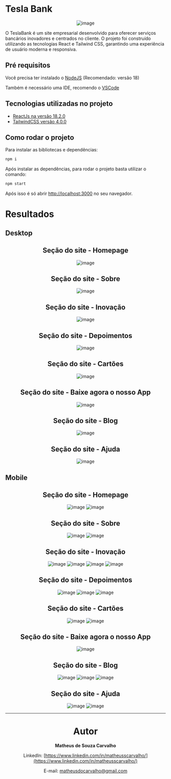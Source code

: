# Tesla Bank
<div align="center">
  
![image](https://github.com/matheusscarvalho1/teslaBank/assets/73304785/05327d20-6bd8-40e7-ac5b-75f2f3fc4841)




</div>
O TeslaBank é um site empresarial desenvolvido para oferecer serviços bancários inovadores e centrados no cliente. O projeto foi construído utilizando as tecnologias React e Tailwind CSS, garantindo uma experiência de usuário moderna e responsiva.

## Pré requisitos

Você precisa ter instalado o [NodeJS](https://nodejs.org/) (Recomendado: versão 18)

Também é necessário uma IDE, recomendo o [VSCode](https://code.visualstudio.com/)

## Tecnologias utilizadas no projeto

- [ReactJs na versão 18.2.0](https://pt-br.legacy.reactjs.org/docs/getting-started.html)
- [TailwindCSS versão 4.0.0](https://tailwindcss.com/docs/installation)


## Como rodar o projeto

Para instalar as bibliotecas e dependências:

```bash
npm i
```

Após instalar as dependências, para rodar o projeto basta utilizar o comando:

```bash
npm start
```

Após isso é só abrir [http://localhost:3000](http://localhost:3000) no seu navegador.

# Resultados

## Desktop
<div align="center">
<b><h2>Seção do site - Homepage</h2></b>

![image](https://github.com/matheusscarvalho1/teslaBank/assets/73304785/e6cc57ee-d302-4458-ae7b-671edee1ea7e)





<b><h2>Seção do site - Sobre</h2></b>

![image](https://github.com/matheusscarvalho1/teslaBank/assets/73304785/c363f677-47e5-4a70-94c2-0a81b34f4d4b)




<b><h2>Seção do site - Inovação</h2></b>

![image](https://github.com/matheusscarvalho1/teslaBank/assets/73304785/f38a0ab6-7430-442f-a27d-33ec7b3a3c58)





<b><h2>Seção do site - Depoimentos</h2></b>

![image](https://github.com/matheusscarvalho1/teslaBank/assets/73304785/45a1ed09-1461-414e-b530-e73550ba9031)






<b><h2>Seção do site - Cartões</h2></b>

![image](https://github.com/matheusscarvalho1/teslaBank/assets/73304785/92dca7cf-0084-497a-a460-44c9c3928800)






<b><h2>Seção do site - Baixe agora o nosso App</h2></b>

![image](https://github.com/matheusscarvalho1/teslaBank/assets/73304785/a499ddb2-8c2d-4276-8556-1f8854da92d4)







<b><h2>Seção do site - Blog</h2></b>

![image](https://github.com/matheusscarvalho1/teslaBank/assets/73304785/40fb6c04-de2e-425a-a254-fcee028f8a55)







<b><h2>Seção do site - Ajuda</h2></b>

![image](https://github.com/matheusscarvalho1/teslaBank/assets/73304785/4be581f4-0483-42a5-832f-20e50c18129d)









</div>

## Mobile
<div align="center">
<b><h2>Seção do site - Homepage</h2></b>

![image](https://github.com/matheusscarvalho1/teslaBank/assets/73304785/19917220-ed4b-4fc9-bb0d-acad058e7283)
![image](https://github.com/matheusscarvalho1/teslaBank/assets/73304785/8881fecb-d72f-483f-925e-5288682d88bb)






<b><h2>Seção do site - Sobre</h2></b>

![image](https://github.com/matheusscarvalho1/teslaBank/assets/73304785/10bcee8a-b198-4c1a-a7d3-17239aed438f)
![image](https://github.com/matheusscarvalho1/teslaBank/assets/73304785/cfab43a4-7399-4ddb-820b-3ca143ffef64)




<b><h2>Seção do site - Inovação</h2></b>

![image](https://github.com/matheusscarvalho1/teslaBank/assets/73304785/439d4334-becd-485c-97ba-809f589632dd)
![image](https://github.com/matheusscarvalho1/teslaBank/assets/73304785/65658996-1f2c-4ee0-86a5-77a5ce20299e)
![image](https://github.com/matheusscarvalho1/teslaBank/assets/73304785/a8437165-027a-4ead-a8e1-d5117d656be1)
![image](https://github.com/matheusscarvalho1/teslaBank/assets/73304785/8e48abfd-e140-4677-9d4e-bc1616387ab8)








<b><h2>Seção do site - Depoimentos</h2></b>

![image](https://github.com/matheusscarvalho1/teslaBank/assets/73304785/0ec0980e-3aa4-40cd-bd46-aa74decc7958)
![image](https://github.com/matheusscarvalho1/teslaBank/assets/73304785/58a723f4-8fc0-4f78-9a6a-164f57df77a8)
![image](https://github.com/matheusscarvalho1/teslaBank/assets/73304785/1168c08b-7474-49ad-9012-4e1488f5eadf)









<b><h2>Seção do site - Cartões</h2></b>

![image](https://github.com/matheusscarvalho1/teslaBank/assets/73304785/7ebf6177-c90a-450e-a8ec-d84e7ca07e93)
![image](https://github.com/matheusscarvalho1/teslaBank/assets/73304785/5c588a44-9b50-419e-899e-ab18864ddbae)









<b><h2>Seção do site - Baixe agora o nosso App</h2></b>

![image](https://github.com/matheusscarvalho1/teslaBank/assets/73304785/96acea26-4a00-4468-892a-2cf00079434e)







<b><h2>Seção do site - Blog</h2></b>

![image](https://github.com/matheusscarvalho1/teslaBank/assets/73304785/8e0b2d51-8b6d-4f77-b66b-6b6ff15c7bad)
![image](https://github.com/matheusscarvalho1/teslaBank/assets/73304785/fc021ca0-8a2e-493a-905e-0c005b06a1f8)
![image](https://github.com/matheusscarvalho1/teslaBank/assets/73304785/afa0dcc5-6283-42ce-b119-18308213fb55)










<b><h2>Seção do site - Ajuda</h2></b>

![image](https://github.com/matheusscarvalho1/teslaBank/assets/73304785/e0263408-41e4-4785-b562-788b66bd8d91)
![image](https://github.com/matheusscarvalho1/teslaBank/assets/73304785/6659a70c-c82d-4a5a-8381-d7e4c47cac11)



<hr>


# Autor

<b>Matheus de Souza Carvalho</b>

LinkedIn:
[https://www.linkedin.com/in/matheusscarvalho/](https://www.linkedin.com/in/matheusscarvalho/)

E-mail:
matheusdocarvalho@gmail.com


